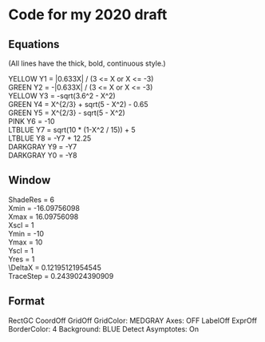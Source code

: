 # Code for my 2020 draft
## Equations

(All lines have the thick, bold, continuous style.)

YELLOW Y1 = |0.633X| / (3 <= X or X <= -3)  
GREEN Y2 = -|0.633X| / (3 <= X or X <= -3)  
YELLOW Y3 = -sqrt(3.6^2 - X^2)  
GREEN Y4 = X^{2/3} + sqrt(5 - X^2) - 0.65  
GREEN Y5 = X^{2/3} - sqrt(5 - X^2)  
PINK Y6 = -10  
LTBLUE Y7 = sqrt(10 * (1-X^2 / 15)) + 5  
LTBLUE Y8 = -Y7 + 12.25  
DARKGRAY Y9 = -Y7  
DARKGRAY Y0 = -Y8  

## Window
ShadeRes = 6  
Xmin = -16.09756098  
Xmax = 16.09756098  
Xscl = 1  
Ymin = -10  
Ymax = 10  
Yscl = 1  
Yres = 1  
\DeltaX = 0.12195121954545  
TraceStep = 0.2439024390909  

## Format
RectGC
CoordOff
GridOff
GridColor: MEDGRAY
Axes: OFF
LabelOff
ExprOff
BorderColor: 4
Background: BLUE
Detect Asymptotes: On
